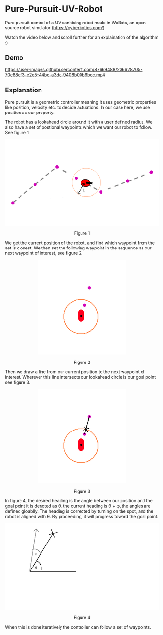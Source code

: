# Pure-Pursuit-UV-Robot 

Pure pursuit control of a UV sanitising robot made in WeBots, an open source robot simulator (https://cyberbotics.com/)

Watch the video below and scroll further for an explaination of the algorithm :)

## Demo

https://user-images.githubusercontent.com/87669488/236628705-70e88df3-e2e5-44bc-a3dc-9408b00b6bcc.mp4

## Explanation

Pure pursuit is a geometric controller meaning it uses geometric properties like position, velocity etc. to decide actuations. In our case here, we use position as our property.

The robot has a lookahead circle around it with a user defined radius. We also have a set of postional waypoints which we want our robot to follow. See figure 1

<p align="center">
  <img src="https://raw.githubusercontent.com/keatinl1/Pure-Pursuit-UV-Robot/main/figures/1.png">
</p>
<p align="center">
Figure 1
</p>

We get the current position of the robot, and find which waypoint from the set is closest. We then set the following waypoint in the sequence as our next waypoint of interest, see figure 2.

<p align="center">
  <img src="https://raw.githubusercontent.com/keatinl1/Pure-Pursuit-UV-Robot/main/figures/2.png">
</p>
<p align="center">
Figure 2
</p>

Then we draw a line from our current position to the next waypoint of interest. Wherever this line intersects our lookahead circle is our goal point see figure 3.

<p align="center">
  <img src="https://raw.githubusercontent.com/keatinl1/Pure-Pursuit-UV-Robot/main/figures/3.png">
</p>
<p align="center">
Figure 3
</p>

In figure 4, the desired heading is the angle between our position and the goal point it is denoted as θ, the current heading is θ + φ, the angles are defined gloablly. The heading is corrected by turning on the spot, and the robot is aligned with θ. By proceeding, it will progress toward the goal point.

<p align="center">
  <img src="https://raw.githubusercontent.com/keatinl1/Pure-Pursuit-UV-Robot/main/figures/4.png">
</p>
<p align="center">
Figure 4
</p>

When this is done iteratively the controller can follow a set of waypoints.

